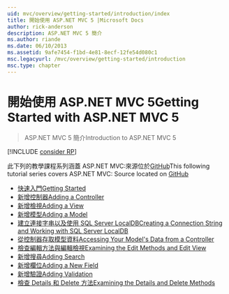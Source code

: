 ```yaml
---
uid: mvc/overview/getting-started/introduction/index
title: 開始使用 ASP.NET MVC 5 |Microsoft Docs
author: rick-anderson
description: ASP.NET MVC 5 簡介
ms.author: riande
ms.date: 06/10/2013
ms.assetid: 9afe7454-f1bd-4e81-8ecf-12fe54d080c1
msc.legacyurl: /mvc/overview/getting-started/introduction
msc.type: chapter
---
```

<a name="getting-started-with-aspnet-mvc-5"></a><span data-ttu-id="597ef-103">開始使用 ASP.NET MVC 5</span><span class="sxs-lookup"><span data-stu-id="597ef-103">Getting Started with ASP.NET MVC 5</span></span>
====================
> <span data-ttu-id="597ef-104">ASP.NET MVC 5 簡介</span><span class="sxs-lookup"><span data-stu-id="597ef-104">Introduction to ASP.NET MVC 5</span></span>

[!INCLUDE [consider RP](../../../../includes/razor.md)]

<span data-ttu-id="597ef-105">此下列的教學課程系列涵蓋 ASP.NET MVC:來源位於[GitHub](https://github.com/aspnet/Docs/tree/master/aspnet/mvc/overview/getting-started/introduction/sample/MvcMovie/MvcMovie)</span><span class="sxs-lookup"><span data-stu-id="597ef-105">This following tutorial series covers ASP.NET MVC: Source located on [GitHub](https://github.com/aspnet/Docs/tree/master/aspnet/mvc/overview/getting-started/introduction/sample/MvcMovie/MvcMovie)</span></span>

- [<span data-ttu-id="597ef-106">快速入門</span><span class="sxs-lookup"><span data-stu-id="597ef-106">Getting Started</span></span>](getting-started.md)
- [<span data-ttu-id="597ef-107">新增控制器</span><span class="sxs-lookup"><span data-stu-id="597ef-107">Adding a Controller</span></span>](adding-a-controller.md)
- [<span data-ttu-id="597ef-108">新增檢視</span><span class="sxs-lookup"><span data-stu-id="597ef-108">Adding a View</span></span>](adding-a-view.md)
- [<span data-ttu-id="597ef-109">新增模型</span><span class="sxs-lookup"><span data-stu-id="597ef-109">Adding a Model</span></span>](adding-a-model.md)
- [<span data-ttu-id="597ef-110">建立連接字串以及使用 SQL Server LocalDB</span><span class="sxs-lookup"><span data-stu-id="597ef-110">Creating a Connection String and Working with SQL Server LocalDB</span></span>](creating-a-connection-string.md)
- [<span data-ttu-id="597ef-111">從控制器存取模型資料</span><span class="sxs-lookup"><span data-stu-id="597ef-111">Accessing Your Model's Data from a Controller</span></span>](accessing-your-models-data-from-a-controller.md)
- [<span data-ttu-id="597ef-112">檢查編輯方法與編輯檢視</span><span class="sxs-lookup"><span data-stu-id="597ef-112">Examining the Edit Methods and Edit View</span></span>](examining-the-edit-methods-and-edit-view.md)
- [<span data-ttu-id="597ef-113">新增搜尋</span><span class="sxs-lookup"><span data-stu-id="597ef-113">Adding Search</span></span>](adding-search.md)
- [<span data-ttu-id="597ef-114">新增欄位</span><span class="sxs-lookup"><span data-stu-id="597ef-114">Adding a New Field</span></span>](adding-a-new-field.md)
- [<span data-ttu-id="597ef-115">新增驗證</span><span class="sxs-lookup"><span data-stu-id="597ef-115">Adding Validation</span></span>](adding-validation.md)
- [<span data-ttu-id="597ef-116">檢查 Details 和 Delete 方法</span><span class="sxs-lookup"><span data-stu-id="597ef-116">Examining the Details and Delete Methods</span></span>](examining-the-details-and-delete-methods.md)

